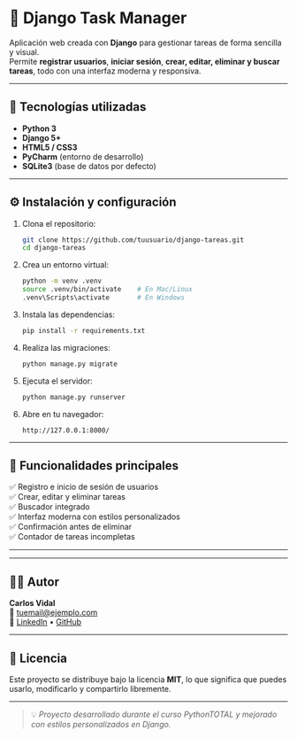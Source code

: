 # 📝 Django Task Manager

Aplicación web creada con **Django** para gestionar tareas de forma sencilla y visual.  
Permite **registrar usuarios**, **iniciar sesión**, **crear, editar, eliminar y buscar tareas**, todo con una interfaz moderna y responsiva.

---

## 🚀 Tecnologías utilizadas

- **Python 3**
- **Django 5+**
- **HTML5 / CSS3**
- **PyCharm** (entorno de desarrollo)
- **SQLite3** (base de datos por defecto)

---

## ⚙️ Instalación y configuración

1. Clona el repositorio:
   ```bash
   git clone https://github.com/tuusuario/django-tareas.git
   cd django-tareas
   ```

2. Crea un entorno virtual:
   ```bash
   python -m venv .venv
   source .venv/bin/activate    # En Mac/Linux
   .venv\Scripts\activate       # En Windows
   ```

3. Instala las dependencias:
   ```bash
   pip install -r requirements.txt
   ```

4. Realiza las migraciones:
   ```bash
   python manage.py migrate
   ```

5. Ejecuta el servidor:
   ```bash
   python manage.py runserver
   ```

6. Abre en tu navegador:
   ```
   http://127.0.0.1:8000/
   ```

---

## 🔐 Funcionalidades principales

✅ Registro e inicio de sesión de usuarios  
✅ Crear, editar y eliminar tareas  
✅ Buscador integrado  
✅ Interfaz moderna con estilos personalizados  
✅ Confirmación antes de eliminar  
✅ Contador de tareas incompletas  

---


---

## 👨‍💻 Autor

**Carlos Vidal**  
📧 [tuemail@ejemplo.com](mailto:tuemail@ejemplo.com)  
💼 [LinkedIn](https://www.linkedin.com/in/carlosvidaldev) • [GitHub](https://github.com/cvidaal)

---

## 🧾 Licencia

Este proyecto se distribuye bajo la licencia **MIT**, lo que significa que puedes usarlo, modificarlo y compartirlo libremente.

---

> 💡 *Proyecto desarrollado durante el curso PythonTOTAL y mejorado con estilos personalizados en Django.*
